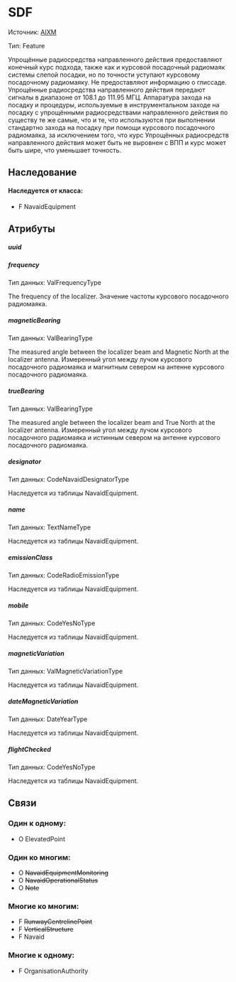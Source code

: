 SDF
===============
Источник: [AIXM](https://extranet.eurocontrol.int/http://webprisme.cfmu.eurocontrol.int/aixmwiki_public/bin/view/AIXM/Class_SDF)

Тип: Feature

Упрощённые радиосредства направленного действия предоставляют конечный курс подхода, также как и курсовой посадочный радиомаяк системы слепой посадки, но по точности уступают курсовому посадочному радиомаяку.
Не предоставляют информацию о глиссаде.
Упрощённые радиосредства направленного действия передают сигналы в диапазоне от 108.1 до 111.95 МГЦ.
Аппаратура захода на посадку и процедуры, используемые в инструментальном заходе на посадку с упрощёнными радиосредствами направленного действия по существу те же самые, что и те, что используются
при выполнении стандартно захода на посадку при помощи курсового посадочного радиомаяка, за исключением того, что курс Упрощённых радиосредств направленного действия может быть не выровнен с ВПП и курс может быть шире, что уменьшает точность.

## Наследование

#### Наследуется от класса:

- F NavaidEquipment

## Атрибуты

##### uuid

##### frequency
Тип данных: ValFrequencyType

The frequency of the localizer. Значение частоты курсового посадочного радиомаяка.

##### magneticBearing
Тип данных: ValBearingType

The measured angle between the localizer beam and Magnetic North at the localizer antenna. Измеренный угол между лучом курсового посадочного радиомаяка и магнитным севером на антенне курсового посадочного радиомаяка.

##### trueBearing
Тип данных: ValBearingType

The measured angle between the localizer beam and True North at the localizer antenna. Измеренный угол между лучом курсового посадочного радиомаяка и истинным севером на антенне курсового посадочного радиомаяка.

##### designator
Тип данных: CodeNavaidDesignatorType

Наследуетcя из таблицы NavaidEquipment.

##### name
Тип данных: TextNameType

Наследуетcя из таблицы NavaidEquipment.

##### emissionClass
Тип данных: CodeRadioEmissionType

Наследуетcя из таблицы NavaidEquipment.

##### mobile
Тип данных: CodeYesNoType

Наследуетcя из таблицы NavaidEquipment.

##### magneticVariation
Тип данных: ValMagneticVariationType

Наследуетcя из таблицы NavaidEquipment.

##### dateMagneticVariation
Тип данных: DateYearType

Наследуетcя из таблицы NavaidEquipment.

##### flightChecked
Тип данных: CodeYesNoType

Наследуетcя из таблицы NavaidEquipment.

## Связи

### Один к одному:

- O ElevatedPoint

### Один ко многим:

- O ~~NavaidEquipmentMonitoring~~
- O ~~NavaidOperationalStatus~~
- O ~~Note~~

### Многие ко многим:

- F ~~RunwayCentrelinePoint~~
- F ~~VerticalStructure~~
- F Navaid

### Многие к одному:

- F OrganisationAuthority
